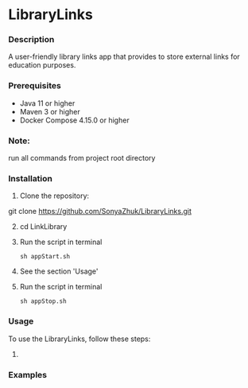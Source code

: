 # LibraryLinks

### Description
A user-friendly library links app that provides to store external links for education purposes.

### Prerequisites
- Java 11 or higher
- Maven 3 or higher
- Docker Compose 4.15.0 or higher

### Note: 
run all commands from project root directory

### Installation
1. Clone the repository:

git clone https://github.com/SonyaZhuk/LibraryLinks.git

2. cd LinkLibrary


3. Run the script in terminal

   ```sh appStart.sh```

4. See the section 'Usage'


5. Run the script in terminal

   ```sh appStop.sh```

### Usage
To use the LibraryLinks, follow these steps:

1. 

### Examples